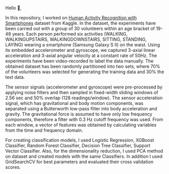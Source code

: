 Hello :wave:,

In this repository, I worked on [Human Activity Recognition with Smartphones](https://www.kaggle.com/uciml/human-activity-recognition-with-smartphones) dataset from Kaggle.
In the dataset, the experiments have been carried out with a group of 30 volunteers within an age bracket of 19-48 years. Each person performed six activities (WALKING, WALKINGUPSTAIRS, WALKINGDOWNSTAIRS, SITTING, STANDING, LAYING) wearing a smartphone (Samsung Galaxy S II) on the waist. Using its embedded accelerometer and gyroscope, we captured 3-axial linear acceleration and 3-axial angular velocity at a constant rate of 50Hz. The experiments have been video-recorded to label the data manually. The obtained dataset has been randomly partitioned into two sets, where 70% of the volunteers was selected for generating the training data and 30% the test data.

The sensor signals (accelerometer and gyroscope) were pre-processed by applying noise filters and then sampled in fixed-width sliding windows of 2.56 sec and 50% overlap (128 readings/window). The sensor acceleration signal, which has gravitational and body motion components, was separated using a Butterworth low-pass filter into body acceleration and gravity. The gravitational force is assumed to have only low frequency components, therefore a filter with 0.3 Hz cutoff frequency was used. From each window, a vector of features was obtained by calculating variables from the time and frequency domain.

For creating classification models, I used Logistic Regression, XGBoost Classifier, Random Forest Classifier, Decision Tree Classifier, Support Vector Classifier. Also, for the dimensionality reduction, I used PCA method on dataset and created models with the same Classifiers. In addition I used GridSearchCV for best parameters and evaluated their cross validation scores.
